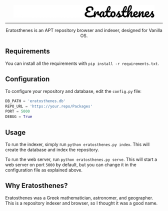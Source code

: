 <div align="center">
<img src="assets/dark.png?raw=true#gh-dark-mode-only" height="40">
<img src="assets/light.png?raw=true#gh-light-mode-only" height="40">
</div>

---
<p align="center">Eratosthenes is an APT repository browser and indexer, designed for Vanilla OS.</p>

## Requirements
You can install all the requirements with `pip install -r requirements.txt`.

## Configuration
To configure your repository and database, edit the `config.py` file:
```python
DB_PATH = 'eratosthenes.db'
REPO_URL = 'https://your.repo/Packages'
PORT = 5000
DEBUG = True
```

## Usage
To run the indexer, simply run `python eratosthenes.py index`. This will create
the database and index the repository.

To run the web server, run `python eratosthenes.py serve`. This will start a web
server on port `5000` by default, but you can change it in the configuration
file as explained above.

## Why Eratosthenes?
Eratosthenes was a Greek mathematician, astronomer, and geographer. This is a
repository indexer and browser, so I thought it was a good name.
